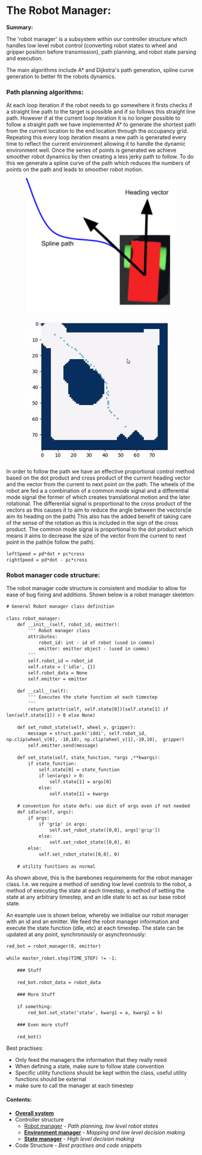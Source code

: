 # The Robot Manager:

__Summary:__

The 'robot manager' is a subsystem within our controller structure which handles low level robot control (converting robot states to wheel and gripper position before transmission), path planning, and robot state parsing and execution. 

The main algorithms include A* and Dijkstra's path generation, spline curve generation to better fit the robots dynamics.

### Path planning algorithms:
 
At each loop iteration if the robot needs to go somewhere it firsts checks if a straight line path to the target is possible and if so follows this straight line path. However if at the current loop iteration it is no longer possible to follow a 
straight path we have implemented A* to generate the shortest path from the current location to the end location through the occupancy grid. Repeating this every loop iteration means a new path is generated every time to reflect the current environment allowing it to handle the dynamic environment well.
Once the series of points is generated we achieve smoother robot dynamics by then creating a less 
jerky path to follow. To do this we generate a spline curve of the path which reduces the numbers of points on the path and leads to smoother robot motion.

<p align="center">
  <img width="400" src="./img/robot_path.png">   <img width="400" src="./img/path_planning.gif">
</p>


In order to follow the path we have an effective proportional control method based on the dot product and cross product of the current heading vector and the vector from the current to next point on the path. The wheels of the robot are fed a 
a combination of a common mode signal and a differential mode signal the former of which creates translational motion and the later rotational. The differential signal is proportional to the cross product of the vectors as this causes it to aim to reduce
the angle between the vectors(ie aim its heading on the path) This also has the added benefit of taking care of the sense of the rotation as this is included in the sign of the cross product. The common mode signal is proportional to the dot product 
which means it aims to decrease the size of the vector from the current to next point in the path(ie follow the path). 

```
leftSpeed = pd*dot + pc*cross
rightSpeed = pd*dot - pc*cross
```

### Robot manager code structure:

The robot manager code structure is consistent and modular to allow for ease of bug fixing and additions. Shown below is a robot manager skeleton:

```
# General Robot manager class definition

class robot_manager:
    def __init__(self, robot_id, emitter):
        ''' Robot manager class
        attributes:
            robot_id: int - id of robot (used in comms)
            emitter: emitter object - (used in comms)
        '''
        self.robot_id = robot_id
        self.state = ['idle', {}]
        self.robot_data = None
        self.emitter = emitter

    def __call__(self):
        ''' Executes the state function at each timestep
        '''
        return getattr(self, self.state[0])(self.state[1] if len(self.state[1]) > 0 else None)

    def set_robot_state(self, wheel_v, gripper):
        message = struct.pack('iddi', self.robot_id, np.clip(wheel_v[0], -10,10), np.clip(wheel_v[1],-10,10),  gripper)
        self.emitter.send(message)

    def set_state(self, state_function, *args ,**kwargs):
        if state_function:
            self.state[0] = state_function
            if len(args) > 0:
                self.state[1] = args[0]
            else:
                self.state[1] = kwargs

    # convention for state defs: use dict of args even if not needed
    def idle(self, args):
        if args:
            if 'grip' in args:
                self.set_robot_state([0,0], args['grip'])
            else:
                self.set_robot_state([0,0], 0)
        else:
            self.set_robot_state([0,0], 0)

    # utility functions as normal
```

As shown above, this is the barebones requirements for the robot manager class. I.e. we require a method of sending low level controls to the robot, a method of executing the state at each timestep, a method of setting the state at any arbitrary timestep, and an idle state to act as our base robot state. 

An example use is shown below, whereby we initialise our robot manager with an id and an emitter. We feed the robot manager information and execute the state function (idle, etc) at each timestep. The state can be updated at any point, synchronously or asynchronously:

```
red_bot = robot_manager(0, emitter)

while master_robot.step(TIME_STEP) != -1:

    ### Stuff

    red_bot.robot_data = robot_data

    ### More Stuff

    if something:
        red_bot.set_state('state', kwarg1 = a, kwarg2 = b)

    ### Even more stuff

    red_bot()

```

Best practises:
- Only feed the managers the information that they really need
- When defining a state, make sure to follow state convention
- Specific utility functions should be kept within the class, useful utility functions should be external
- make sure to call the manager at each timestep

#### Contents:

- [__Overall system__](software_main.md)
- Controller structure
    + [Robot manager](robot_manager.md) - *Path planning, low level robot states*
    + [__Environment manager__](environment_manager.md) - *Mapping and low level decision making*
    + [__State manager__](state_manager.md) - *High level decision making*
- Code Structure - *Best practises and code snippets*



